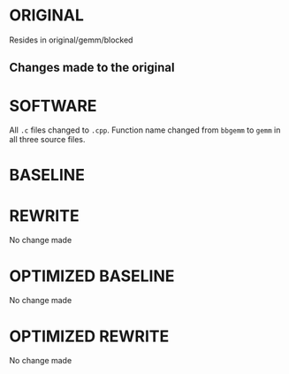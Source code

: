# ORIGINAL
Resides in original/gemm/blocked

## Changes made to the original

# SOFTWARE
All `.c` files changed to `.cpp`.
Function name changed from `bbgemm` to `gemm` in all three source files.

# BASELINE

# REWRITE
No change made

# OPTIMIZED BASELINE
No change made

# OPTIMIZED REWRITE
No change made
